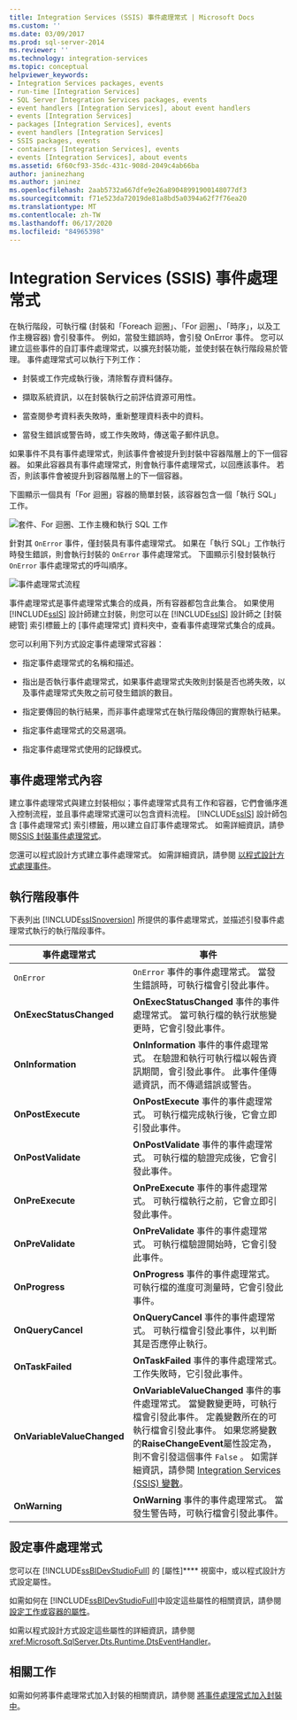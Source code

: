 ```yaml
---
title: Integration Services (SSIS) 事件處理常式 | Microsoft Docs
ms.custom: ''
ms.date: 03/09/2017
ms.prod: sql-server-2014
ms.reviewer: ''
ms.technology: integration-services
ms.topic: conceptual
helpviewer_keywords:
- Integration Services packages, events
- run-time [Integration Services]
- SQL Server Integration Services packages, events
- event handlers [Integration Services], about event handlers
- events [Integration Services]
- packages [Integration Services], events
- event handlers [Integration Services]
- SSIS packages, events
- containers [Integration Services], events
- events [Integration Services], about events
ms.assetid: 6f60cf93-35dc-431c-908d-2049c4ab66ba
author: janinezhang
ms.author: janinez
ms.openlocfilehash: 2aab5732a667dfe9e26a89048991900148077df3
ms.sourcegitcommit: f71e523da72019de81a8bd5a0394a62f7f76ea20
ms.translationtype: MT
ms.contentlocale: zh-TW
ms.lasthandoff: 06/17/2020
ms.locfileid: "84965398"
---
```

# <a name="integration-services-ssis-event-handlers"></a>Integration Services (SSIS) 事件處理常式
  在執行階段，可執行檔 (封裝和「Foreach 迴圈」、「For 迴圈」、「時序」，以及工作主機容器) 會引發事件。 例如，當發生錯誤時，會引發 OnError 事件。 您可以建立這些事件的自訂事件處理常式，以擴充封裝功能，並使封裝在執行階段易於管理。 事件處理常式可以執行下列工作：

-   封裝或工作完成執行後，清除暫存資料儲存。

-   擷取系統資訊，以在封裝執行之前評估資源可用性。

-   當查閱參考資料表失敗時，重新整理資料表中的資料。

-   當發生錯誤或警告時，或工作失敗時，傳送電子郵件訊息。

 如果事件不具有事件處理常式，則該事件會被提升到封裝中容器階層上的下一個容器。 如果此容器具有事件處理常式，則會執行事件處理常式，以回應該事件。 若否，則該事件會被提升到容器階層上的下一個容器。

 下圖顯示一個具有「For 迴圈」容器的簡單封裝，該容器包含一個「執行 SQL」工作。

 ![套件、For 迴圈、工作主機和執行 SQL 工作](media/mw-dts-eventhandlerpkg.gif "套件、For 迴圈、工作主機和執行 SQL 工作")

 針對其 `OnError` 事件，僅封裝具有事件處理常式。 如果在「執行 SQL」工作執行時發生錯誤，則會執行封裝的 `OnError` 事件處理常式。 下圖顯示引發封裝執行 `OnError` 事件處理常式的呼叫順序。

 ![事件處理常式流程](media/mw-dts-eventhandlers.gif "事件處理常式流程")

 事件處理常式是事件處理常式集合的成員，所有容器都包含此集合。 如果使用 [!INCLUDE[ssIS](../includes/ssis-md.md)] 設計師建立封裝，則您可以在 [!INCLUDE[ssIS](../includes/ssis-md.md)] 設計師之 [封裝總管] 索引標籤上的 [事件處理常式] 資料夾中，查看事件處理常式集合的成員。

 您可以利用下列方式設定事件處理常式容器：

-   指定事件處理常式的名稱和描述。

-   指出是否執行事件處理常式，如果事件處理常式失敗則封裝是否也將失敗，以及事件處理常式失敗之前可發生錯誤的數目。

-   指定要傳回的執行結果，而非事件處理常式在執行階段傳回的實際執行結果。

-   指定事件處理常式的交易選項。

-   指定事件處理常式使用的記錄模式。

## <a name="event-handler-content"></a>事件處理常式內容
 建立事件處理常式與建立封裝相似；事件處理常式具有工作和容器，它們會循序進入控制流程，並且事件處理常式還可以包含資料流程。 [!INCLUDE[ssIS](../includes/ssis-md.md)] 設計師包含 [事件處理常式]  索引標籤，用以建立自訂事件處理常式。 如需詳細資訊，請參閱[SSIS 封裝事件處理常式](integration-services-ssis-event-handlers.md)。

 您還可以程式設計方式建立事件處理常式。 如需詳細資訊，請參閱 [以程式設計方式處理事件](building-packages-programmatically/handling-events-programmatically.md)。

## <a name="run-time-events"></a>執行階段事件
 下表列出 [!INCLUDE[ssISnoversion](../includes/ssisnoversion-md.md)] 所提供的事件處理常式，並描述引發事件處理常式執行的執行階段事件。

|事件處理常式|事件|
|-------------------|-----------|
|`OnError`|`OnError` 事件的事件處理常式。 當發生錯誤時，可執行檔會引發此事件。|
|**OnExecStatusChanged**|**OnExecStatusChanged** 事件的事件處理常式。 當可執行檔的執行狀態變更時，它會引發此事件。|
|**OnInformation**|**OnInformation** 事件的事件處理常式。 在驗證和執行可執行檔以報告資訊期間，會引發此事件。 此事件僅傳遞資訊，而不傳遞錯誤或警告。|
|**OnPostExecute**|**OnPostExecute** 事件的事件處理常式。 可執行檔完成執行後，它會立即引發此事件。|
|**OnPostValidate**|**OnPostValidate** 事件的事件處理常式。 可執行檔的驗證完成後，它會引發此事件。|
|**OnPreExecute**|**OnPreExecute** 事件的事件處理常式。 可執行檔執行之前，它會立即引發此事件。|
|**OnPreValidate**|**OnPreValidate** 事件的事件處理常式。 可執行檔驗證開始時，它會引發此事件。|
|**OnProgress**|**OnProgress** 事件的事件處理常式。 可執行檔的進度可測量時，它會引發此事件。|
|**OnQueryCancel**|**OnQueryCancel** 事件的事件處理常式。 可執行檔會引發此事件，以判斷其是否應停止執行。|
|**OnTaskFailed**|**OnTaskFailed** 事件的事件處理常式。 工作失敗時，它引發此事件。|
|**OnVariableValueChanged**|**OnVariableValueChanged** 事件的事件處理常式。 當變數變更時，可執行檔會引發此事件。 定義變數所在的可執行檔會引發此事件。 如果您將變數的**RaiseChangeEvent**屬性設定為，則不會引發這個事件 `False` 。 如需詳細資訊，請參閱 [Integration Services &#40;SSIS&#41; 變數](integration-services-ssis-variables.md)。|
|**OnWarning**|**OnWarning** 事件的事件處理常式。 當發生警告時，可執行檔會引發此事件。|

## <a name="configuration-of-an-event-handler"></a>設定事件處理常式
 您可以在 [!INCLUDE[ssBIDevStudioFull](../includes/ssbidevstudiofull-md.md)] 的 [屬性]**** 視窗中，或以程式設計方式設定屬性。

 如需如何在 [!INCLUDE[ssBIDevStudioFull](../includes/ssbidevstudiofull-md.md)]中設定這些屬性的相關資訊，請參閱 [設定工作或容器的屬性](../../2014/integration-services/set-the-properties-of-a-task-or-container.md)。

 如需以程式設計方式設定這些屬性的詳細資訊，請參閱 <xref:Microsoft.SqlServer.Dts.Runtime.DtsEventHandler>。

## <a name="related-tasks"></a>相關工作
 如需如何將事件處理常式加入封裝的相關資訊，請參閱 [將事件處理常式加入封裝中](../../2014/integration-services/add-an-event-handler-to-a-package.md)。


